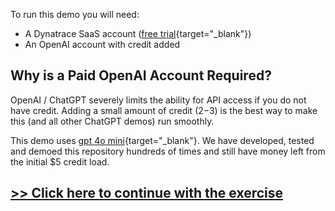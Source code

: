 To run this demo you will need:

- A Dynatrace SaaS account ([free trial](https://dynatrace.com/trial){target="_blank"})
- An OpenAI account with credit added

## Why is a Paid OpenAI Account Required?

OpenAI / ChatGPT severely limits the ability for API access if you do not have credit. Adding a small amount of credit ($2-$3) is the best way to make this (and all other ChatGPT demos) run smoothly.

This demo uses [gpt 4o mini](https://platform.openai.com/docs/models/gpt-4o-mini){target="_blank"}. We have developed, tested and demoed this repository hundreds of times and still have money left from the initial $5 credit load.

## [>> Click here to continue with the exercise](setup.md)
